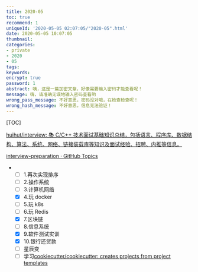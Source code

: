 ```yaml
---
title: 2020-05
toc: true
recommend: 1
uniqueId: '2020-05-05 02:07:05/"2020-05".html'
date: 2020-05-05 10:07:05
thumbnail:
categories:
- private
- 2020
- 05
tags:
keywords:
encrypt: true
password: 1
abstract: 咦，这是一篇加密文章，好像需要输入密码才能查看呢！
message: 嗨，请准确无误地输入密码查看哟
wrong_pass_message: 不好意思，密码没对哦，在检查检查呢！
wrong_hash_message: 不好意思，信息无法验证！
---
```


[TOC]

<!--more-->

[huihut/interview: 📚 C/C++ 技术面试基础知识总结，包括语言、程序库、数据结构、算法、系统、网络、链接装载库等知识及面试经验、招聘、内推等信息。](https://github.com/huihut/interview#-problems)

[interview-preparation · GitHub Topics](https://github.com/topics/interview-preparation?utm_campaign=explore-email&utm_medium=email&utm_source=newsletter&utm_term=daily)

- - [ ] 1.再次实现排序
  - [ ] 2.操作系统
  - [ ] 3.计算机网络
  - [x] 4.玩 docker
  - [ ] 5.玩 k8s
  - [ ] 6.玩 Redis
  - [x] 7.区块链
  - [ ] 8.信息系统
  - [x] 9.软件测试实训
  - [x] 10.银行还贷款
  - [ ] 星辰变
  - [ ] 学习[cookiecutter/cookiecutter: creates projects from project templates](https://github.com/cookiecutter/cookiecutter)
